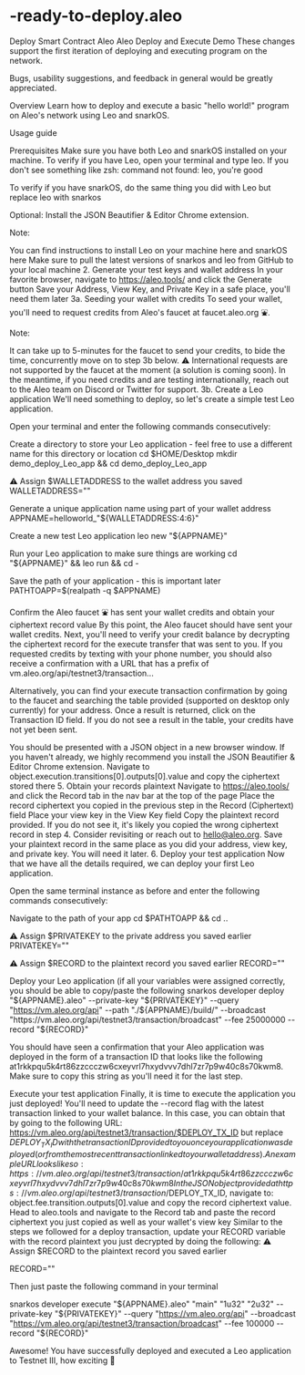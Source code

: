# -ready-to-deploy.aleo
Deploy Smart Contract Aleo
Aleo Deploy and Execute Demo These changes support the first iteration of deploying and executing program on the network.

Bugs, usability suggestions, and feedback in general would be greatly appreciated.

Overview Learn how to deploy and execute a basic "hello world!" program on Aleo's network using Leo and snarkOS.

Usage guide

Prerequisites Make sure you have both Leo and snarkOS installed on your machine.
To verify if you have Leo, open your terminal and type leo. If you don't see something like zsh: command not found: leo, you're good

To verify if you have snarkOS, do the same thing you did with Leo but replace leo with snarkos

Optional: Install the JSON Beautifier & Editor Chrome extension.

Note:

You can find instructions to install Leo on your machine here and snarkOS here Make sure to pull the latest versions of snarkos and leo from GitHub to your local machine 2. Generate your test keys and wallet address In your favorite browser, navigate to https://aleo.tools/ and click the Generate button Save your Address, View Key, and Private Key in a safe place, you'll need them later 3a. Seeding your wallet with credits To seed your wallet, you'll need to request credits from Aleo's faucet at faucet.aleo.org ⛲️.

Note:

It can take up to 5-minutes for the faucet to send your credits, to bide the time, concurrently move on to step 3b below. ⚠️ International requests are not supported by the faucet at the moment (a solution is coming soon). In the meantime, if you need credits and are testing internationally, reach out to the Aleo team on Discord or Twitter for support. 3b. Create a Leo application We'll need something to deploy, so let's create a simple test Leo application.

Open your terminal and enter the following commands consecutively:

Create a directory to store your Leo application - feel free to use a different name for this directory or location cd $HOME/Desktop mkdir demo_deploy_Leo_app && cd demo_deploy_Leo_app

⚠️ Assign $WALLETADDRESS to the wallet address you saved WALLETADDRESS=""

Generate a unique application name using part of your wallet address APPNAME=helloworld_"${WALLETADDRESS:4:6}"

Create a new test Leo application leo new "${APPNAME}"

Run your Leo application to make sure things are working cd "${APPNAME}" && leo run && cd -

Save the path of your application - this is important later PATHTOAPP=$(realpath -q $APPNAME)

Confirm the Aleo faucet ⛲️ has sent your wallet credits and obtain your ciphertext record value By this point, the Aleo faucet should have sent your wallet credits. Next, you'll need to verify your credit balance by decrypting the ciphertext record for the execute transfer that was sent to you.
If you requested credits by texting with your phone number, you should also receive a confirmation with a URL that has a prefix of vm.aleo.org/api/testnet3/transaction...

Alternatively, you can find your execute transaction confirmation by going to the faucet and searching the table provided (supported on desktop only currently) for your address. Once a result is returned, click on the Transaction ID field. If you do not see a result in the table, your credits have not yet been sent.

You should be presented with a JSON object in a new browser window. If you haven't already, we highly recommend you install the JSON Beautifier & Editor Chrome extension. Navigate to object.execution.transitions[0].outputs[0].value and copy the ciphertext stored there 5. Obtain your records plaintext Navigate to https://aleo.tools/ and click the Record tab in the nav bar at the top of the page Place the record ciphertext you copied in the previous step in the Record (Ciphertext) field Place your view key in the View Key field Copy the plaintext record provided. If you do not see it, it's likely you copied the wrong ciphertext record in step 4. Consider revisiting or reach out to hello@aleo.org. Save your plaintext record in the same place as you did your address, view key, and private key. You will need it later. 6. Deploy your test application Now that we have all the details required, we can deploy your first Leo application.

Open the same terminal instance as before and enter the following commands consecutively:

Navigate to the path of your app cd $PATHTOAPP && cd ..

⚠️ Assign $PRIVATEKEY to the private address you saved earlier PRIVATEKEY=""

⚠️ Assign $RECORD to the plaintext record you saved earlier RECORD=""

Deploy your Leo application (if all your variables were assigned correctly, you should be able to copy/paste the following snarkos developer deploy "${APPNAME}.aleo" --private-key "${PRIVATEKEY}" --query "https://vm.aleo.org/api" --path "./${APPNAME}/build/" --broadcast "https://vm.aleo.org/api/testnet3/transaction/broadcast" --fee 25000000 --record "${RECORD}"

You should have seen a confirmation that your Aleo application was deployed in the form of a transaction ID that looks like the following at1rkkpqu5k4rt86zzccczw6cxeyvrl7hxydvvv7dhl7zr7p9w40c8s70kwm8. Make sure to copy this string as you'll need it for the last step.

Execute your test application Finally, it is time to execute the application you just deployed!
You'll need to update the --record flag with the latest transaction linked to your wallet balance. In this case, you can obtain that by going to the following URL: https://vm.aleo.org/api/testnet3/transaction/$DEPLOY_TX_ID but replace $DEPLOY_TX_ID with the transaction ID provided to you once your application was deployed (or from the most recent transaction linked to your wallet address). An example URL looks like so: https://vm.aleo.org/api/testnet3/transaction/at1rkkpqu5k4rt86zzccczw6cxeyvrl7hxydvvv7dhl7zr7p9w40c8s70kwm8 In the JSON object provided at https://vm.aleo.org/api/testnet3/transaction/$DEPLOY_TX_ID, navigate to: object.fee.transition.outputs[0].value and copy the record ciphertext value. Head to aleo.tools and navigate to the Record tab and paste the record ciphertext you just copied as well as your wallet's view key Similar to the steps we followed for a deploy transaction, update your RECORD variable with the record plaintext you just decrypted by doing the following: ⚠️ Assign $RECORD to the plaintext record you saved earlier

RECORD=""

Then just paste the following command in your terminal

snarkos developer execute "${APPNAME}.aleo" "main" "1u32" "2u32" --private-key "${PRIVATEKEY}" --query "https://vm.aleo.org/api" --broadcast "https://vm.aleo.org/api/testnet3/transaction/broadcast" --fee 100000 --record "${RECORD}"

Awesome! You have successfully deployed and executed a Leo application to Testnet III, how exciting 🎉
